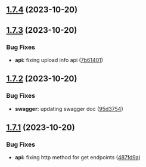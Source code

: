 ## [1.7.4](https://github.com/mdrijwan/submission-portal-api/compare/v1.7.3...v1.7.4) (2023-10-20)

## [1.7.3](https://github.com/mdrijwan/submission-portal-api/compare/v1.7.2...v1.7.3) (2023-10-20)


### Bug Fixes

* **api:** fixing upload info api ([7b61401](https://github.com/mdrijwan/submission-portal-api/commit/7b61401c01d105ff5ed06480a6d65813d6a45e82))

## [1.7.2](https://github.com/mdrijwan/submission-portal-api/compare/v1.7.1...v1.7.2) (2023-10-20)


### Bug Fixes

* **swagger:** updating swagger doc ([95d3754](https://github.com/mdrijwan/submission-portal-api/commit/95d37541d7b505ba79fa29f7d9ff5220cffc4179))

## [1.7.1](https://github.com/mdrijwan/submission-portal-api/compare/v1.7.0...v1.7.1) (2023-10-20)


### Bug Fixes

* **api:** fixing http method for get endpoints ([487fd9a](https://github.com/mdrijwan/submission-portal-api/commit/487fd9a98c088af871120205ef41d8c8f6b97c92))
